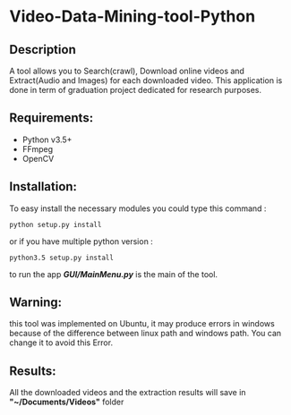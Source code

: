 # Video-Data-Mining-tool-Python

## Description
A tool allows you to Search(crawl), Download online videos and Extract(Audio and Images) for each downloaded video.
This application is done in term of graduation project dedicated for research purposes.
## Requirements:
- Python v3.5+
- FFmpeg
- OpenCV


## Installation:
To easy install the necessary modules you could type this command :

`python setup.py install`

or if you have multiple python version :

`python3.5 setup.py install`

to run the app ***GUI/MainMenu.py*** is the main of the tool.

## Warning:
this tool was implemented on Ubuntu, it may produce errors in windows because of the difference between linux path and windows path. You can change it to avoid this Error.


## Results:
All the downloaded videos and the extraction results will save in **"~/Documents/Videos"** folder
